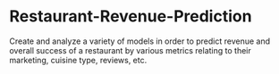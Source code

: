 # Restaurant-Revenue-Prediction
Create and analyze a variety of models in order to predict revenue and overall success of a restaurant by various metrics relating to their marketing, cuisine type, reviews, etc.
